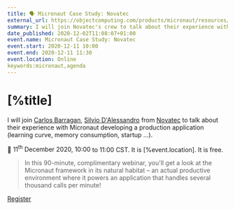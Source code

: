 ```yaml
---
title: 🗣 Micronaut Case Study: Novatec
external_url: https://objectcomputing.com/products/micronaut/resources/micronaut-in-action
summary: I will join Novatec's crew to talk about their experience with Micronaut developing a production application (learning curve, memory consumption, startup ...). 
date_published: 2020-12-02T11:08:07+01:00
event.name: Micronaut Case Study: Novatec
event.start: 2020-12-11 10:00
event.end: 2020-12-11 11:30
event.location: Online
keywords:micronaut,agenda
---
```

# [%title]

I will join [Carlos Barragan](https://twitter.com/barraganc), [Silvio D'Alessandro](https://twitter.com/sda2392) from [Novatec](https://twitter.com/novatecgmbh) to talk about their experience with Micronaut developing a production application (learning curve, memory consumption, startup ...). 
  
<div class="h-event">  
  📅 <time class="dt-start" datetime="[%event.start]">11<sup>th</sup> December 2020, 10:00 </time> to <time class="dt-end" datetime="[%event.end]">11:00</time> CST. It is <span class="p-location">[%event.location]</span>.   It is free.</p>  
</div>

> In this 90-minute, complimentary webinar, you'll get a look at the Micronaut framework in its natural habitat – an actual productive environment where it powers an application that handles several thousand calls per minute!

[Register]([%external_url])


